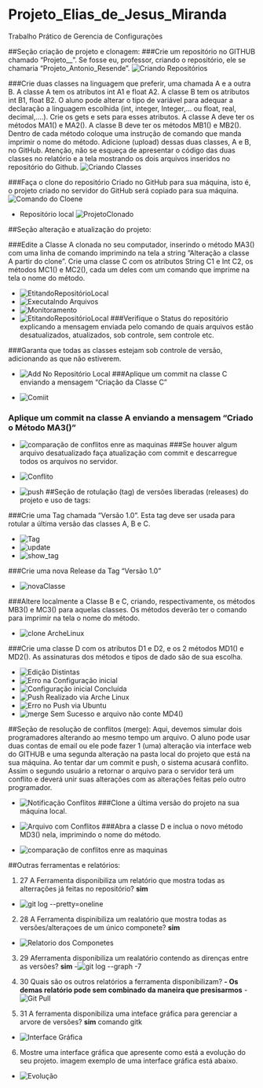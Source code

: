 # Projeto_Elias_de_Jesus_Miranda
Trabalho Prático de Gerencia de Configurações

##Seção criação de projeto e clonagem: 
###Crie um repositório no GITHUB chamado “Projeto_<primeironome>_<segundoNome>”.  Se fosse eu, professor, criando o repositório, ele se chamaria “Projeto_Antonio_Resende”. 
![Criando Repositórios](https://user-images.githubusercontent.com/109083403/204027739-6f7ab2aa-9ec6-45b5-9240-44e4506da229.png)

###Crie duas classes na linguagem que preferir, uma chamada A e a outra B. A classe A tem os atributos int A1 e float A2. A classe B tem os atributos int B1, float B2. O aluno pode alterar o tipo de variável para adequar a declaração a linguagem escolhida (int, integer, Integer,... ou float, real, decimal,....). Crie os gets e sets para esses atributos.  A classe A deve ter os métodos MA1() e MA2(). A classe B deve ter os métodos MB1() e MB2(). Dentro de cada método coloque uma instrução de comando que manda imprimir o nome do método.  Adicione (upload) dessas duas classes, A e B, no GitHub. Atenção, não se esqueça de apresentar o código das duas classes no relatório e a tela mostrando os dois arquivos inseridos no repositório do Github.
![Criando Classes](https://user-images.githubusercontent.com/109083403/204027479-3fbbad47-f0c3-47da-892e-179bb74f9c79.png)

###Faça o clone do repositório Criado no GitHub para sua máquina, isto é, o projeto criado no servidor do GitHub será copiado para sua máquina.
![Comando do Cloene](https://user-images.githubusercontent.com/109083403/204030848-268ec5b0-9113-4f11-ab99-d0e2712c1685.png)
- Repositório local
![ProjetoClonado](https://user-images.githubusercontent.com/109083403/204031007-e780deb1-6c39-4379-9c8d-9bf0679d1f40.png)

##Seção alteração e atualização do projeto:

###Edite a Classe A clonada no seu computador, inserindo o método MA3() com uma linha de comando imprimindo na tela a string ”Alteração a classe A partir do clone”. Crie uma classe C com os atributos String C1 e Int C2, os métodos MC1() e MC2(), cada um deles com um comando que imprime na tela o nome do método. 
- ![EtitandoRepositórioLocal](https://user-images.githubusercontent.com/109083403/204032034-dce7c310-e4fc-485b-a358-fbe067f81399.png)
- ![Executalndo Arquivos](https://user-images.githubusercontent.com/109083403/204036516-95d6db45-5510-4bb8-bdf8-1c5ca0dd8334.png)
- ![Monitoramento ](https://user-images.githubusercontent.com/109083403/204036762-40011ea2-f815-47f8-81b7-a75421da83d2.png)
- ![EtitandoRepositórioLocal](https://user-images.githubusercontent.com/109083403/204036383-03147ce2-8659-4297-8bb2-0f0721c9a57a.png)
###Verifique o Status do repositório explicando a mensagem enviada pelo comando de quais arquivos estão desatualizados, atualizados, sob controle, sem controle etc.
 
###Garanta que todas as classes estejam sob controle de versão, adicionando as que não estiverem.
- ![Add No Repositório Local](https://user-images.githubusercontent.com/109083403/204036835-ed36293c-4196-4428-a664-8d2413f94089.png)
###Aplique um commit na classe C enviando a mensagem “Criação da Classe C”
 
 - ![Comiit ](https://user-images.githubusercontent.com/109083403/204036944-1a4bd857-248b-4152-bf2f-a5c778caa6a1.png)
### Aplique um commit na classe A enviando a mensagem “Criado o Método MA3()”
 
- ![comparação de conflitos enre as maquinas](https://user-images.githubusercontent.com/109083403/204058294-fc777843-c444-491e-a565-e0f15afdf99e.png)
###Se houver algum arquivo desatualizado faça atualização com commit e descarregue todos os arquivos no servidor.
 
- ![Conflito](https://user-images.githubusercontent.com/109083403/204038246-2b73ce65-d915-47d1-84ba-8abeda79c3b6.png)
- ![push](https://user-images.githubusercontent.com/109083403/204038824-f11baf9b-0519-4940-8b34-fba4a0069051.png)
##Seção de rotulação (tag) de versões liberadas (releases) do projeto e uso de tags:
 
###Crie uma Tag chamada “Versão 1.0”. Esta tag deve ser usada para rotular a última versão das classes A, B e C.
- ![Tag](https://user-images.githubusercontent.com/109083403/204044242-d297e2c9-458c-424f-acf6-bc3fc4711904.png)
- ![update](https://user-images.githubusercontent.com/109083403/204046787-8465c25d-b688-4151-83f4-f0082f599d99.png)
- ![show_tag](https://user-images.githubusercontent.com/109083403/204048539-548a4ea0-e208-4f38-9601-512936b290e2.png)
 
###Crie uma nova Release da Tag “Versão 1.0”
- ![novaClasse](https://user-images.githubusercontent.com/109083403/204048681-aac348e4-afa0-42c8-b7c7-c6f9b6c52f10.png)
 
###Altere localmente a Classe B e C, criando, respectivamente, os métodos MB3() e MC3() para aquelas classes. Os métodos deverão ter o comando para imprimir na tela o nome do método.
- ![clone ArcheLinux](https://user-images.githubusercontent.com/109083403/204063646-e935b279-a01f-44c9-bd3b-562cc6793c57.png)
 
###Crie uma classe D com os atributos D1 e D2, e os 2 métodos MD1() e MD2(). As assinaturas dos métodos e tipos de dado são de sua escolha.
- ![Edição Distintas](https://user-images.githubusercontent.com/109083403/204063813-0523d927-94ae-4fc4-a16d-eb8fa4a144d4.png)
- ![Erro na Configuração inicial](https://user-images.githubusercontent.com/109083403/204054771-77d3a154-36aa-4a2c-93c6-6855cbd51850.png)
- ![Configuração inicial Concluída](https://user-images.githubusercontent.com/109083403/204054837-25b975ce-b02d-4856-a86c-ba2e6b640790.png)
- ![Push Realizado via Arche Linux](https://user-images.githubusercontent.com/109083403/204054933-2177cb8d-7d03-4b5b-b279-e0f85b821c91.png)
- ![Erro no Push  via Ubuntu](https://user-images.githubusercontent.com/109083403/204055002-44d6b27e-cb38-4902-a157-d8abe1db2424.png)
- ![merge Sem Sucesso e arquivo não conte MD4()](https://user-images.githubusercontent.com/109083403/204055361-91ee41e2-6285-4fcb-866e-a7cef729b5e6.png)
 
##Seção de resolução de conflitos (merge): Aqui, devemos simular dois programadores alterando ao mesmo tempo um arquivo.  O aluno pode usar duas contas de email ou ele pode fazer 1 (uma) alteração via interface web do GITHUB e uma segunda alteração na pasta local do projeto que está na sua máquina. Ao tentar dar um commit e push, o sistema acusará conflito.  Assim o segundo usuário a retornar o arquivo para o servidor terá um conflito e deverá unir suas alterações com as alterações feitas pelo outro programador. 
 
- ![Notificação Conflitos](https://user-images.githubusercontent.com/109083403/204058139-54f7772f-dd6b-477b-b3df-11b4874e8894.png)
###Clone a última versão do projeto na sua máquina local.
 
- ![Arquivo com Conflitos](https://user-images.githubusercontent.com/109083403/204058251-3f72b89a-fb76-417e-83f4-43b230467195.png)
###Abra a classe D e inclua o novo método MD3() nela, imprimindo o nome do método.
 
- ![comparação de conflitos enre as maquinas](https://user-images.githubusercontent.com/109083403/204058294-fc777843-c444-491e-a565-e0f15afdf99e.png)

##Outras ferramentas e relatórios:
1. 27 A Ferramenta disponibiliza um relatório que mostra todas as alterrações já feitas no repositório? 
  **sim**
- ![git log --pretty=oneline](https://user-images.githubusercontent.com/109083403/204067103-d0c753fd-9a9a-4587-bf3c-96380ade9b09.png)
 
2. 28 A Ferramenta dispinibiliza um realatório que mostra todas as versões/alteraçoes de um único componete? 
  **sim**
- ![Relatorio dos Componetes](https://user-images.githubusercontent.com/109083403/204067247-9357c424-9dec-46d0-ad03-5220c5d0b0c7.png)
 
3. 29 Aferramenta disponibiliza um realatório contendo as direnças entre as versões? 
  **sim**
 -![git log --graph -7](https://user-images.githubusercontent.com/109083403/204067418-3531e35e-4871-4944-97f2-f56f98aad570.png)
 
 4. 30 Quais são os outros relatórios a ferramenta disponibilizam?
  **- Os demas relatório pode sem combinado da maneira que presisarmos**
  -![Git Pull](https://user-images.githubusercontent.com/109083403/204067690-cb64ed58-32d0-482a-a583-986af820bd06.png)
 
5. 31 A ferramenta disponibiliza uma inteface gráfica para gerenciar a arvore de versões?
  **sim** comando gitk
- ![Interface Gráfica](https://user-images.githubusercontent.com/109083403/204065524-611e19f8-da9c-4245-ba61-e0c022ef4c2a.png)
 
6. Mostre uma interface gráfica que apresente como está a evolução do seu projeto. imagem exemplo de uma interface gráfica está abaixo. 
- ![Evolução](https://user-images.githubusercontent.com/109083403/204065096-2d6c586f-a6e3-419b-89f1-b266602caddb.png)
